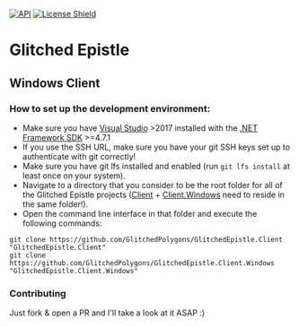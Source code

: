 [![API](https://img.shields.io/badge/api-docs-informational.svg)](https://glitchedpolygons.github.io/GlitchedEpistle.Client.Windows)
[![License Shield](https://img.shields.io/badge/license-GPLv3-brightgreen)](https://github.com/GlitchedPolygons/GlitchedEpistle.Client.Windows/blob/master/LICENSE)

# Glitched Epistle
## Windows Client

### How to set up the development environment:

* Make sure you have [Visual Studio](https://visualstudio.microsoft.com/) >2017 installed with the [.NET Framework SDK](https://dotnet.microsoft.com/download/visual-studio-sdks) >=4.7.1
* If you use the SSH URL, make sure you have your git SSH keys set up to authenticate with git correctly!
* Make sure you have git lfs installed and enabled (run `git lfs install` at least once on your system).
* Navigate to a directory that you consider to be the root folder for all of the Glitched Epistle projects ([Client](https://github.com/GlitchedPolygons/GlitchedEpistle.Client) + [Client.Windows](https://github.com/GlitchedPolygons/GlitchedEpistle.Client.Windows) need to reside in the same folder!).
* Open the command line interface in that folder and execute the following commands:
```
git clone https://github.com/GlitchedPolygons/GlitchedEpistle.Client "GlitchedEpistle.Client"
git clone https://github.com/GlitchedPolygons/GlitchedEpistle.Client.Windows "GlitchedEpistle.Client.Windows"
```
### Contributing
Just fork & open a PR and I'll take a look at it ASAP :)

